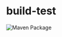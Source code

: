 # build-test


![Maven Package](https://github.com/basestar/build-test/workflows/Maven%20Package/badge.svg)
